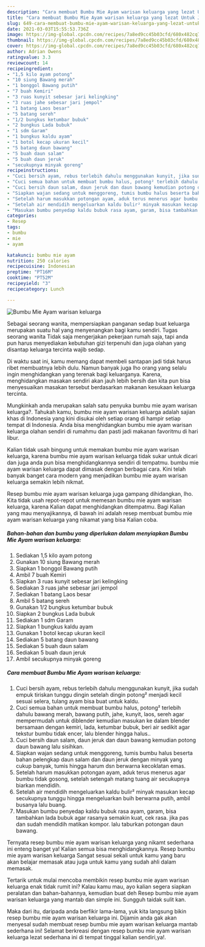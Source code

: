 ```yaml
---
description: "Cara membuat Bumbu Mie Ayam warisan keluarga yang lezat Untuk Jualan"
title: "Cara membuat Bumbu Mie Ayam warisan keluarga yang lezat Untuk Jualan"
slug: 649-cara-membuat-bumbu-mie-ayam-warisan-keluarga-yang-lezat-untuk-jualan
date: 2021-03-03T15:55:53.736Z
image: https://img-global.cpcdn.com/recipes/7a8ed9cc45b03cfd/680x482cq70/bumbu-mie-ayam-warisan-keluarga-foto-resep-utama.jpg
thumbnail: https://img-global.cpcdn.com/recipes/7a8ed9cc45b03cfd/680x482cq70/bumbu-mie-ayam-warisan-keluarga-foto-resep-utama.jpg
cover: https://img-global.cpcdn.com/recipes/7a8ed9cc45b03cfd/680x482cq70/bumbu-mie-ayam-warisan-keluarga-foto-resep-utama.jpg
author: Adrian Owens
ratingvalue: 3.3
reviewcount: 14
recipeingredient:
- "1,5 kilo ayam potong"
- "10 siung Bawang merah"
- "1 bonggol Bawang putih"
- "7 buah Kemiri"
- "3 ruas kunyit sebesar jari kelingking"
- "3 ruas jahe sebesar jari jempol"
- "1 batang Laos besar"
- "5 batang sereh"
- "1/2 bungkus ketumbar bubuk"
- "2 bungkus Lada bubuk"
- "1 sdm Garam"
- "1 bungkus kaldu ayam"
- "1 botol kecap ukuran kecil"
- "5 batang daun bawang"
- "5 buah daun salam"
- "5 buah daun jeruk"
- "secukupnya minyak goreng"
recipeinstructions:
- "Cuci bersih ayam, rebus terlebih dahulu menggunakan kunyit, jika sudah empuk tiriskan tunggu dingin setelah dingin potong² menjadi kecil sesuai selera, tulang ayam bisa buat untuk kaldu."
- "Cuci semua bahan untuk membuat bumbu halus, potong² terlebih dahulu bawang merah, bawang putih, jahe, kunyit, laos, sereh agar mempermudah untuk diblender kemudian masukan ke dalam blender bersamaan dengan kemiri, lada, ketumbar bubuk, beri air sedikit agar tekstur bumbu tidak encer, lalu blender hingga halus.."
- "Cuci bersih daun salam, daun jeruk dan daun bawang kemudian potong daun bawang lalu sisihkan."
- "Siapkan wajan sedang untuk menggoreng, tumis bumbu halus beserta bahan pelengkap daun salam dan daun jeruk dengan minyak yang cukup banyak, tumis hingga harum dsn berwarna kecoklatan emas."
- "Setelah harum masukkan potongan ayam, aduk terus menerus agar bumbu tidak gosong, setelah setengah matang tuang air secukupnya biarkan mendidih."
- "Setelah air mendidih mengeluarkan kaldu bulir² minyak masukan kecap secukupnya tunggu hingga mengeluarkan buih berwarna putih, ambil busanya lalu buang."
- "Masukan bumbu penyedap kaldu bubuk rasa ayam, garam, bisa tambahkan lada bubuk agar rasanya semakin kuat, cek rasa. jika pas dan sudah mendidih matikan kompor. lalu taburkan potongan daun bawang."
categories:
- Resep
tags:
- bumbu
- mie
- ayam

katakunci: bumbu mie ayam 
nutrition: 250 calories
recipecuisine: Indonesian
preptime: "PT16M"
cooktime: "PT52M"
recipeyield: "3"
recipecategory: Lunch

---
```



![Bumbu Mie Ayam warisan keluarga](https://img-global.cpcdn.com/recipes/7a8ed9cc45b03cfd/680x482cq70/bumbu-mie-ayam-warisan-keluarga-foto-resep-utama.jpg)

Sebagai seorang wanita, mempersiapkan panganan sedap buat keluarga merupakan suatu hal yang menyenangkan bagi kamu sendiri. Tugas seorang  wanita Tidak saja mengerjakan pekerjaan rumah saja, tapi anda pun harus menyediakan kebutuhan gizi terpenuhi dan juga olahan yang disantap keluarga tercinta wajib sedap.

Di waktu  saat ini, kamu memang dapat membeli santapan jadi tidak harus ribet membuatnya lebih dulu. Namun banyak juga lho orang yang selalu ingin menghidangkan yang terenak bagi keluarganya. Karena, menghidangkan masakan sendiri akan jauh lebih bersih dan kita pun bisa menyesuaikan masakan tersebut berdasarkan makanan kesukaan keluarga tercinta. 



Mungkinkah anda merupakan salah satu penyuka bumbu mie ayam warisan keluarga?. Tahukah kamu, bumbu mie ayam warisan keluarga adalah sajian khas di Indonesia yang kini disukai oleh setiap orang di hampir setiap tempat di Indonesia. Anda bisa menghidangkan bumbu mie ayam warisan keluarga olahan sendiri di rumahmu dan pasti jadi makanan favoritmu di hari libur.

Kalian tidak usah bingung untuk memakan bumbu mie ayam warisan keluarga, karena bumbu mie ayam warisan keluarga tidak sukar untuk dicari dan juga anda pun bisa menghidangkannya sendiri di tempatmu. bumbu mie ayam warisan keluarga dapat dimasak dengan berbagai cara. Kini telah banyak banget cara modern yang menjadikan bumbu mie ayam warisan keluarga semakin lebih nikmat.

Resep bumbu mie ayam warisan keluarga juga gampang dihidangkan, lho. Kita tidak usah repot-repot untuk memesan bumbu mie ayam warisan keluarga, karena Kalian dapat menghidangkan ditempatmu. Bagi Kalian yang mau menyajikannya, di bawah ini adalah resep membuat bumbu mie ayam warisan keluarga yang nikamat yang bisa Kalian coba.

<!--inarticleads1-->

##### Bahan-bahan dan bumbu yang diperlukan dalam menyiapkan Bumbu Mie Ayam warisan keluarga:

1. Sediakan 1,5 kilo ayam potong
1. Gunakan 10 siung Bawang merah
1. Siapkan 1 bonggol Bawang putih
1. Ambil 7 buah Kemiri
1. Siapkan 3 ruas kunyit sebesar jari kelingking
1. Sediakan 3 ruas jahe sebesar jari jempol
1. Sediakan 1 batang Laos besar
1. Ambil 5 batang sereh
1. Gunakan 1/2 bungkus ketumbar bubuk
1. Siapkan 2 bungkus Lada bubuk
1. Sediakan 1 sdm Garam
1. Siapkan 1 bungkus kaldu ayam
1. Gunakan 1 botol kecap ukuran kecil
1. Sediakan 5 batang daun bawang
1. Sediakan 5 buah daun salam
1. Sediakan 5 buah daun jeruk
1. Ambil secukupnya minyak goreng




<!--inarticleads2-->

##### Cara membuat Bumbu Mie Ayam warisan keluarga:

1. Cuci bersih ayam, rebus terlebih dahulu menggunakan kunyit, jika sudah empuk tiriskan tunggu dingin setelah dingin potong² menjadi kecil sesuai selera, tulang ayam bisa buat untuk kaldu.
1. Cuci semua bahan untuk membuat bumbu halus, potong² terlebih dahulu bawang merah, bawang putih, jahe, kunyit, laos, sereh agar mempermudah untuk diblender kemudian masukan ke dalam blender bersamaan dengan kemiri, lada, ketumbar bubuk, beri air sedikit agar tekstur bumbu tidak encer, lalu blender hingga halus..
1. Cuci bersih daun salam, daun jeruk dan daun bawang kemudian potong daun bawang lalu sisihkan.
1. Siapkan wajan sedang untuk menggoreng, tumis bumbu halus beserta bahan pelengkap daun salam dan daun jeruk dengan minyak yang cukup banyak, tumis hingga harum dsn berwarna kecoklatan emas.
1. Setelah harum masukkan potongan ayam, aduk terus menerus agar bumbu tidak gosong, setelah setengah matang tuang air secukupnya biarkan mendidih.
1. Setelah air mendidih mengeluarkan kaldu bulir² minyak masukan kecap secukupnya tunggu hingga mengeluarkan buih berwarna putih, ambil busanya lalu buang.
1. Masukan bumbu penyedap kaldu bubuk rasa ayam, garam, bisa tambahkan lada bubuk agar rasanya semakin kuat, cek rasa. jika pas dan sudah mendidih matikan kompor. lalu taburkan potongan daun bawang.




Ternyata resep bumbu mie ayam warisan keluarga yang nikamt sederhana ini enteng banget ya! Kalian semua bisa menghidangkannya. Resep bumbu mie ayam warisan keluarga Sangat sesuai sekali untuk kamu yang baru akan belajar memasak atau juga untuk kamu yang sudah ahli dalam memasak.

Tertarik untuk mulai mencoba membikin resep bumbu mie ayam warisan keluarga enak tidak rumit ini? Kalau kamu mau, ayo kalian segera siapkan peralatan dan bahan-bahannya, kemudian buat deh Resep bumbu mie ayam warisan keluarga yang mantab dan simple ini. Sungguh taidak sulit kan. 

Maka dari itu, daripada anda berfikir lama-lama, yuk kita langsung bikin resep bumbu mie ayam warisan keluarga ini. Dijamin anda gak akan menyesal sudah membuat resep bumbu mie ayam warisan keluarga mantab sederhana ini! Selamat berkreasi dengan resep bumbu mie ayam warisan keluarga lezat sederhana ini di tempat tinggal kalian sendiri,ya!.

